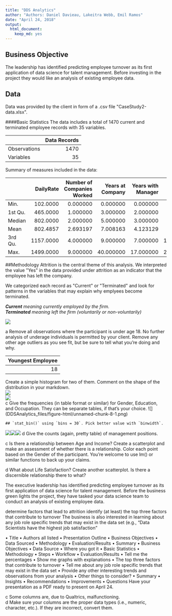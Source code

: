 ```yaml
---
title: "DDS Analytics"
author: "Authors: Daniel Davieau, Lakeitra Webb, Emil Ramos"
date: "April 24, 2018"
output: 
  html_document: 
    keep_md: yes
---
```





## Business Objective
The leadership has identified predicting employee turnover as its first application of data science for talent management. Before investing in the project they would like an analysis of existing employee data.  

## Data
Data was provided by the client in form of a .csv file "CaseStudy2-data.xlsx".

####Basic Statistics
The data includes a total of 1470 current and terminated employee records with 35 variables. 

<table class="table table-striped" style="width: auto !important; ">
 <thead>
  <tr>
   <th style="text-align:left;">   </th>
   <th style="text-align:right;"> Data Records </th>
  </tr>
 </thead>
<tbody>
  <tr>
   <td style="text-align:left;"> Observations </td>
   <td style="text-align:right;"> 1470 </td>
  </tr>
  <tr>
   <td style="text-align:left;"> Variables </td>
   <td style="text-align:right;"> 35 </td>
  </tr>
</tbody>
</table>
Summary of measures included in the data:
<table class="table table-striped" style="width: auto !important; margin-left: auto; margin-right: auto;">
 <thead>
  <tr>
   <th style="text-align:left;">   </th>
   <th style="text-align:right;"> DailyRate </th>
   <th style="text-align:right;"> Number of Companies Worked </th>
   <th style="text-align:right;"> Years at Company </th>
   <th style="text-align:right;"> Years with Manager </th>
   <th style="text-align:right;"> Distance From Home </th>
   <th style="text-align:right;"> Percent Salary Hike </th>
   <th style="text-align:right;"> Years in Current Role </th>
  </tr>
 </thead>
<tbody>
  <tr>
   <td style="text-align:left;"> Min. </td>
   <td style="text-align:right;"> 102.0000 </td>
   <td style="text-align:right;"> 0.000000 </td>
   <td style="text-align:right;"> 0.000000 </td>
   <td style="text-align:right;"> 0.000000 </td>
   <td style="text-align:right;"> 1.000000 </td>
   <td style="text-align:right;"> 11.00000 </td>
   <td style="text-align:right;"> 0.000000 </td>
  </tr>
  <tr>
   <td style="text-align:left;"> 1st Qu. </td>
   <td style="text-align:right;"> 465.0000 </td>
   <td style="text-align:right;"> 1.000000 </td>
   <td style="text-align:right;"> 3.000000 </td>
   <td style="text-align:right;"> 2.000000 </td>
   <td style="text-align:right;"> 2.000000 </td>
   <td style="text-align:right;"> 12.00000 </td>
   <td style="text-align:right;"> 2.000000 </td>
  </tr>
  <tr>
   <td style="text-align:left;"> Median </td>
   <td style="text-align:right;"> 802.0000 </td>
   <td style="text-align:right;"> 2.000000 </td>
   <td style="text-align:right;"> 5.000000 </td>
   <td style="text-align:right;"> 3.000000 </td>
   <td style="text-align:right;"> 7.000000 </td>
   <td style="text-align:right;"> 14.00000 </td>
   <td style="text-align:right;"> 3.000000 </td>
  </tr>
  <tr>
   <td style="text-align:left;"> Mean </td>
   <td style="text-align:right;"> 802.4857 </td>
   <td style="text-align:right;"> 2.693197 </td>
   <td style="text-align:right;"> 7.008163 </td>
   <td style="text-align:right;"> 4.123129 </td>
   <td style="text-align:right;"> 9.192517 </td>
   <td style="text-align:right;"> 15.20952 </td>
   <td style="text-align:right;"> 4.229252 </td>
  </tr>
  <tr>
   <td style="text-align:left;"> 3rd Qu. </td>
   <td style="text-align:right;"> 1157.0000 </td>
   <td style="text-align:right;"> 4.000000 </td>
   <td style="text-align:right;"> 9.000000 </td>
   <td style="text-align:right;"> 7.000000 </td>
   <td style="text-align:right;"> 14.000000 </td>
   <td style="text-align:right;"> 18.00000 </td>
   <td style="text-align:right;"> 7.000000 </td>
  </tr>
  <tr>
   <td style="text-align:left;"> Max. </td>
   <td style="text-align:right;"> 1499.0000 </td>
   <td style="text-align:right;"> 9.000000 </td>
   <td style="text-align:right;"> 40.000000 </td>
   <td style="text-align:right;"> 17.000000 </td>
   <td style="text-align:right;"> 29.000000 </td>
   <td style="text-align:right;"> 25.00000 </td>
   <td style="text-align:right;"> 18.000000 </td>
  </tr>
</tbody>
</table>
##Methodology
Attrition is the central theme of this analysis. We interpreted the value "Yes" in the data provided under attrition as an indicator that the employee has left the company.

We categorized each record as "Current" or "Terminated" and look for patterns in the variables that may explain why emplyees become terminated.  

*__Current__ meaning currently employed by the firm.*  
*__Terminated__ meaning left the firm (voluntarily or non-voluntarily)*

<img src="DDSAnalytics_files/figure-html/unnamed-chunk-4-1.png" style="display: block; margin: auto;" />


a	Remove all observations where the participant is under age 18.  No further analysis of underage individuals is permitted by your client.  Remove any other age outliers as you see fit, but be sure to tell what you’re doing and why.
<table class="table table-striped" style="width: auto !important; ">
 <thead>
  <tr>
   <th style="text-align:right;"> Youngest Employee </th>
  </tr>
 </thead>
<tbody>
  <tr>
   <td style="text-align:right;"> 18 </td>
  </tr>
</tbody>
</table>
Create a simple histogram for two of them.  Comment on the shape of the distribution in your markdown.
<img src="DDSAnalytics_files/figure-html/unnamed-chunk-7-1.png" style="display: block; margin: auto;" /><img src="DDSAnalytics_files/figure-html/unnamed-chunk-7-2.png" style="display: block; margin: auto;" />
c	Give the frequencies (in table format or similar) for Gender, Education, and Occupation.  They can be separate tables, if that’s your choice.
![](DDSAnalytics_files/figure-html/unnamed-chunk-8-1.png)<!-- -->

```
## `stat_bin()` using `bins = 30`. Pick better value with `binwidth`.
```

![](DDSAnalytics_files/figure-html/unnamed-chunk-8-2.png)<!-- -->![](DDSAnalytics_files/figure-html/unnamed-chunk-8-3.png)<!-- -->![](DDSAnalytics_files/figure-html/unnamed-chunk-8-4.png)<!-- -->
d	Give the counts (again, pretty table) of management positions.

c	Is there a relationship between Age and Income?  Create a scatterplot and make an assessment of whether there is a relationship.  Color each point based on the Gender of the participant.  You’re welcome to use lm() or similar functions to back up your claims.

d	What about Life Satisfaction?  Create another scatterplot.  Is there a discernible relationship there to what?   



The executive leadership has identified predicting employee turnover as its first application of data science for talent management. Before the business green lights the project, they have tasked your data science team to conduct an analysis of existing employee data.

determine factors that lead to attrition
identify (at least) the top three factors that contribute to turnover
The business is also interested in learning about any job role specific trends that may exist in the data set (e.g., “Data Scientists have the highest job satisfaction”

•	Title
•	Authors all listed
•	Presentation Outline
•	Business Objectives
•	Data Sourced
•	Methodology
•	Evaluation/Results
•	Summary
•	Business Objectives
•	Data Source	
•	Where you got it 
•	Basic Statistics 
•	Methodology	
•	Steps 
•	Workflow
•	Evaluation/Results
•	Tell me the percentages
•	Show me graphs with explanations
•	The top three factors that contribute to turnover
•	Tell me about any job role specific trends that may exist in the data set
•	Provide any other interesting trends and observations from your analysis
•	Other things to consider?
•	Summary 
•	Insights
•	Recommendations
•	Improvements
•	Questions
Have your presentation as a PDF ready to present on April 24. 

c	Some columns are, due to Qualtrics, malfunctioning.  
d	Make sure your columns are the proper data types (i.e., numeric, character, etc.).  If they are incorrect, convert them.
